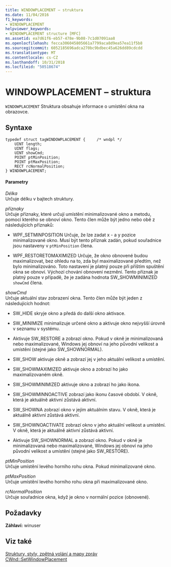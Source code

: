 ```yaml
---
title: WINDOWPLACEMENT – struktura
ms.date: 11/04/2016
f1_keywords:
- WINDOWPLACEMENT
helpviewer_keywords:
- WINDOWPLACEMENT structure [MFC]
ms.assetid: ea7d61f6-eb57-478e-9b08-7c1d07091aa8
ms.openlocfilehash: fecca306045805661a7799aca8d9ea57ea11f5b8
ms.sourcegitcommit: 6052185696adca270bc9bdbec45a626dd89cdcdd
ms.translationtype: MT
ms.contentlocale: cs-CZ
ms.lasthandoff: 10/31/2018
ms.locfileid: "50518674"
---
```

# <a name="windowplacement-structure"></a>WINDOWPLACEMENT – struktura

`WINDOWPLACEMENT` Struktura obsahuje informace o umístění okna na obrazovce.

## <a name="syntax"></a>Syntaxe

```
typedef struct tagWINDOWPLACEMENT {     /* wndpl */
    UINT length;
    UINT flags;
    UINT showCmd;
    POINT ptMinPosition;
    POINT ptMaxPosition;
    RECT rcNormalPosition;
} WINDOWPLACEMENT;
```

#### <a name="parameters"></a>Parametry

*Délka*<br/>
Určuje délku v bajtech struktury.

*příznaky*<br/>
Určuje příznaky, které určují umístění minimalizované okno a metodu, pomocí kterého se obnoví okno. Tento člen může být jedno nebo obě z následujících příznaků:

- WPF_SETMINPOSITION Určuje, že lze zadat x - a y pozice minimalizované okno. Musí být tento příznak zadán, pokud souřadnice jsou nastaveny v `ptMinPosition` člena.

- WPF_RESTORETOMAXIMIZED Určuje, že okno obnovené budou maximalizovat, bez ohledu na to, zda byl maximalizované předtím, než bylo minimalizováno. Toto nastavení je platný pouze při příštím spuštění okna se obnoví. Výchozí chování obnovení nezmění. Tento příznak je platný pouze v případě, že je zadána hodnota SW_SHOWMINIMIZED `showCmd` člena.

*showCmd*<br/>
Určuje aktuální stav zobrazení okna. Tento člen může být jeden z následujících hodnot:

- SW_HIDE skryje okno a předá do další okno aktivace.

- SW_MINIMIZE minimalizuje určené okno a aktivuje okno nejvyšší úrovně v seznamu v systému.

- Aktivuje SW_RESTORE a zobrazí okno. Pokud v okně je minimalizovaná nebo maximalizované, Windows jej obnoví na jeho původní velikost a umístění (stejné jako SW_SHOWNORMAL).

- SW_SHOW aktivuje okně a zobrazí jej v jeho aktuální velikost a umístění.

- SW_SHOWMAXIMIZED aktivuje okno a zobrazí ho jako maximalizovaném okně.

- SW_SHOWMINIMIZED aktivuje okno a zobrazí ho jako ikona.

- SW_SHOWMINNOACTIVE zobrazí jako ikonu časové období. V okně, která je aktuálně aktivní zůstává aktivní.

- SW_SHOWNA zobrazí okno v jejím aktuálním stavu. V okně, která je aktuálně aktivní zůstává aktivní.

- SW_SHOWNOACTIVATE zobrazí okno v jeho aktuální velikost a umístění. V okně, která je aktuálně aktivní zůstává aktivní.

- Aktivuje SW_SHOWNORMAL a zobrazí okno. Pokud v okně je minimalizovaná nebo maximalizované, Windows jej obnoví na jeho původní velikost a umístění (stejné jako SW_RESTORE).

*ptMinPosition*<br/>
Určuje umístění levého horního rohu okna. Pokud minimalizované okno.

*ptMaxPosition*<br/>
Určuje umístění levého horního rohu okna při maximalizované okno.

*rcNormalPosition*<br/>
Určuje souřadnice okna, když je okno v normální pozice (obnovené).

## <a name="requirements"></a>Požadavky

**Záhlaví:** winuser

## <a name="see-also"></a>Viz také

[Struktury, styly, zpětná volání a mapy zpráv](../../mfc/reference/structures-styles-callbacks-and-message-maps.md)<br/>
[CWnd::SetWindowPlacement](../../mfc/reference/cwnd-class.md#setwindowplacement)

